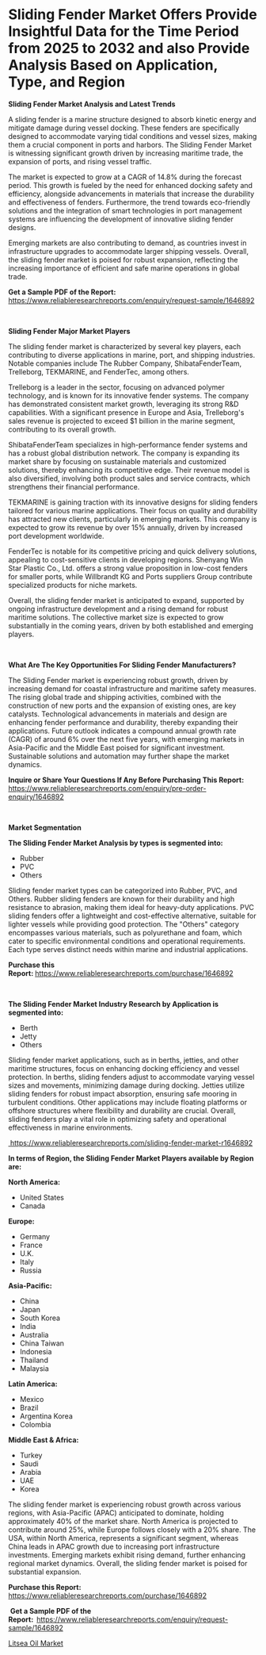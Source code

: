 <p><h1>Sliding Fender Market Offers Provide Insightful Data for the Time Period from 2025 to 2032 and also Provide Analysis Based on Application, Type, and Region</h1></p><p><strong>Sliding Fender Market Analysis and Latest Trends</strong></p>
<p><p>A sliding fender is a marine structure designed to absorb kinetic energy and mitigate damage during vessel docking. These fenders are specifically designed to accommodate varying tidal conditions and vessel sizes, making them a crucial component in ports and harbors. The Sliding Fender Market is witnessing significant growth driven by increasing maritime trade, the expansion of ports, and rising vessel traffic. </p><p>The market is expected to grow at a CAGR of 14.8% during the forecast period. This growth is fueled by the need for enhanced docking safety and efficiency, alongside advancements in materials that increase the durability and effectiveness of fenders. Furthermore, the trend towards eco-friendly solutions and the integration of smart technologies in port management systems are influencing the development of innovative sliding fender designs. </p><p>Emerging markets are also contributing to demand, as countries invest in infrastructure upgrades to accommodate larger shipping vessels. Overall, the sliding fender market is poised for robust expansion, reflecting the increasing importance of efficient and safe marine operations in global trade.</p></p>
<p><strong>Get a Sample PDF of the Report:&nbsp;</strong> <a href="https://www.reliableresearchreports.com/enquiry/request-sample/1646892?utm_campaign=2957&utm_medium=2&utm_source=Github&utm_content=ia&utm_term=02042025&utm_id=sliding-fender">https://www.reliableresearchreports.com/enquiry/request-sample/1646892</a></p>
<p>&nbsp;</p>
<p><strong>Sliding Fender Major Market Players</strong></p>
<p><p>The sliding fender market is characterized by several key players, each contributing to diverse applications in marine, port, and shipping industries. Notable companies include The Rubber Company, ShibataFenderTeam, Trelleborg, TEKMARINE, and FenderTec, among others.</p><p>Trelleborg is a leader in the sector, focusing on advanced polymer technology, and is known for its innovative fender systems. The company has demonstrated consistent market growth, leveraging its strong R&D capabilities. With a significant presence in Europe and Asia, Trelleborg's sales revenue is projected to exceed $1 billion in the marine segment, contributing to its overall growth.</p><p>ShibataFenderTeam specializes in high-performance fender systems and has a robust global distribution network. The company is expanding its market share by focusing on sustainable materials and customized solutions, thereby enhancing its competitive edge. Their revenue model is also diversified, involving both product sales and service contracts, which strengthens their financial performance.</p><p>TEKMARINE is gaining traction with its innovative designs for sliding fenders tailored for various marine applications. Their focus on quality and durability has attracted new clients, particularly in emerging markets. This company is expected to grow its revenue by over 15% annually, driven by increased port development worldwide.</p><p>FenderTec is notable for its competitive pricing and quick delivery solutions, appealing to cost-sensitive clients in developing regions. Shenyang Win Star Plastic Co., Ltd. offers a strong value proposition in low-cost fenders for smaller ports, while Willbrandt KG and Ports suppliers Group contribute specialized products for niche markets.</p><p>Overall, the sliding fender market is anticipated to expand, supported by ongoing infrastructure development and a rising demand for robust maritime solutions. The collective market size is expected to grow substantially in the coming years, driven by both established and emerging players.</p></p>
<p>&nbsp;</p>
<p><strong>What Are The Key Opportunities For Sliding Fender Manufacturers?</strong></p>
<p><p>The Sliding Fender market is experiencing robust growth, driven by increasing demand for coastal infrastructure and maritime safety measures. The rising global trade and shipping activities, combined with the construction of new ports and the expansion of existing ones, are key catalysts. Technological advancements in materials and design are enhancing fender performance and durability, thereby expanding their applications. Future outlook indicates a compound annual growth rate (CAGR) of around 6% over the next five years, with emerging markets in Asia-Pacific and the Middle East poised for significant investment. Sustainable solutions and automation may further shape the market dynamics.</p></p>
<p><strong>Inquire or Share Your Questions If Any Before Purchasing This Report:</strong> <a href="https://www.reliableresearchreports.com/enquiry/pre-order-enquiry/1646892?utm_campaign=2957&utm_medium=2&utm_source=Github&utm_content=ia&utm_term=02042025&utm_id=sliding-fender">https://www.reliableresearchreports.com/enquiry/pre-order-enquiry/1646892</a></p>
<p>&nbsp;</p>
<p><strong>Market Segmentation</strong></p>
<p><strong>The Sliding Fender Market Analysis by types is segmented into:</strong></p>
<p><ul><li>Rubber</li><li>PVC</li><li>Others</li></ul></p>
<p><p>Sliding fender market types can be categorized into Rubber, PVC, and Others. Rubber sliding fenders are known for their durability and high resistance to abrasion, making them ideal for heavy-duty applications. PVC sliding fenders offer a lightweight and cost-effective alternative, suitable for lighter vessels while providing good protection. The "Others" category encompasses various materials, such as polyurethane and foam, which cater to specific environmental conditions and operational requirements. Each type serves distinct needs within marine and industrial applications.</p></p>
<p><strong>Purchase this Report:&nbsp;</strong><a href="https://www.reliableresearchreports.com/purchase/1646892?utm_campaign=2957&utm_medium=2&utm_source=Github&utm_content=ia&utm_term=02042025&utm_id=sliding-fender">https://www.reliableresearchreports.com/purchase/1646892</a></p>
<p>&nbsp;</p>
<p><strong>The Sliding Fender Market Industry Research by Application is segmented into:</strong></p>
<p><ul><li>Berth</li><li>Jetty</li><li>Others</li></ul></p>
<p><p>Sliding fender market applications, such as in berths, jetties, and other maritime structures, focus on enhancing docking efficiency and vessel protection. In berths, sliding fenders adjust to accommodate varying vessel sizes and movements, minimizing damage during docking. Jetties utilize sliding fenders for robust impact absorption, ensuring safe mooring in turbulent conditions. Other applications may include floating platforms or offshore structures where flexibility and durability are crucial. Overall, sliding fenders play a vital role in optimizing safety and operational effectiveness in marine environments.</p></p>
<p><a href="https://www.reliableresearchreports.com/sliding-fender-market-r1646892?utm_campaign=2957&utm_medium=2&utm_source=Github&utm_content=ia&utm_term=02042025&utm_id=sliding-fender">&nbsp;https://www.reliableresearchreports.com/sliding-fender-market-r1646892</a></p>
<p><strong>In terms of Region, the Sliding Fender Market Players available by Region are:</strong></p>
<p>
    <p> <strong> North America: </strong>
        <ul>
            <li>United States</li>
            <li>Canada</li>
        </ul>
        </p> 
    <p> <strong> Europe: </strong>
        <ul>
            <li>Germany</li>
            <li>France</li>
            <li>U.K.</li>
            <li>Italy</li>
            <li>Russia</li>
        </ul>
        </p> 
    <p> <strong> Asia-Pacific: </strong>
        <ul>
            <li>China</li>
            <li>Japan</li>
            <li>South Korea</li>
            <li>India</li>
            <li>Australia</li>
            <li>China Taiwan</li>
            <li>Indonesia</li>
            <li>Thailand</li>
            <li>Malaysia</li>
        </ul>
        </p> 
    <p> <strong> Latin America: </strong>
        <ul>
            <li>Mexico</li>
            <li>Brazil</li>
            <li>Argentina Korea</li>
            <li>Colombia</li>
        </ul>
        </p> 
    <p> <strong> Middle East & Africa: </strong>
        <ul>
            <li>Turkey</li>
            <li>Saudi</li>
            <li>Arabia</li>
            <li>UAE</li>
            <li>Korea</li>
        </ul>
    </p>
    </p>
<p><p>The sliding fender market is experiencing robust growth across various regions, with Asia-Pacific (APAC) anticipated to dominate, holding approximately 40% of the market share. North America is projected to contribute around 25%, while Europe follows closely with a 20% share. The USA, within North America, represents a significant segment, whereas China leads in APAC growth due to increasing port infrastructure investments. Emerging markets exhibit rising demand, further enhancing regional market dynamics. Overall, the sliding fender market is poised for substantial expansion.</p></p>
<p><strong>Purchase this Report: </strong><a href="https://www.reliableresearchreports.com/purchase/1646892?utm_campaign=2957&utm_medium=2&utm_source=Github&utm_content=ia&utm_term=02042025&utm_id=sliding-fender">https://www.reliableresearchreports.com/purchase/1646892</a></p>
<p>&nbsp;<strong>Get a Sample PDF of the Report:&nbsp;&nbsp;</strong><a href="https://www.reliableresearchreports.com/enquiry/request-sample/1646892?utm_campaign=2957&utm_medium=2&utm_source=Github&utm_content=ia&utm_term=02042025&utm_id=sliding-fender">https://www.reliableresearchreports.com/enquiry/request-sample/1646892</a></p>
<p><strong></strong></p>
<p><p><a href="https://github.com/popupioo/Market-Research-Report-List-1/blob/main/litsea-oil-market.md?utm_campaign=2957&utm_medium=2&utm_source=Github&utm_content=ia&utm_term=02042025&utm_id=sliding-fender">Litsea Oil Market</a></p></p>